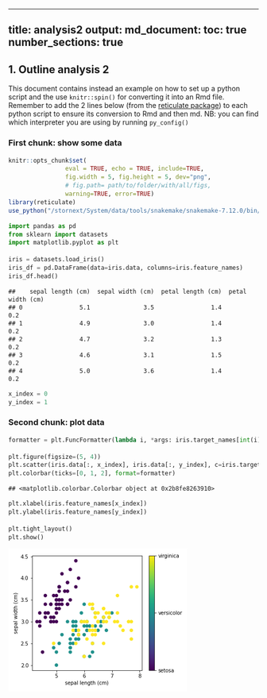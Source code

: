 
---
title: analysis2
output: 
  md_document:
        toc: true
        number_sections: true
---
## 1. Outline analysis 2
This document contains instead an example on how to set up a python script and the use `knitr::spin()` for converting it into an Rmd file. <br/>
Remember to add the 2 lines below (from the [reticulate package](https://rstudio.github.io/reticulate/index.html)) to each python script to ensure its conversion to Rmd and then md.
NB: you can find which interpreter you are using by running `py_config()`
### First chunk: show some data


```r
knitr::opts_chunk$set(
                eval = TRUE, echo = TRUE, include=TRUE,
                fig.width = 5, fig.height = 5, dev="png",
                # fig.path= path/to/folder/with/all/figs,
                warning=TRUE, error=TRUE)
library(reticulate)
use_python("/stornext/System/data/tools/snakemake/snakemake-7.12.0/bin/python3")
```


```python
import pandas as pd
from sklearn import datasets
import matplotlib.pyplot as plt

iris = datasets.load_iris()
iris_df = pd.DataFrame(data=iris.data, columns=iris.feature_names)
iris_df.head()
```

```
##    sepal length (cm)  sepal width (cm)  petal length (cm)  petal width (cm)
## 0                5.1               3.5                1.4               0.2
## 1                4.9               3.0                1.4               0.2
## 2                4.7               3.2                1.3               0.2
## 3                4.6               3.1                1.5               0.2
## 4                5.0               3.6                1.4               0.2
```

```python
x_index = 0
y_index = 1
```
### Second chunk: plot data


```python
formatter = plt.FuncFormatter(lambda i, *args: iris.target_names[int(i)])

plt.figure(figsize=(5, 4))
plt.scatter(iris.data[:, x_index], iris.data[:, y_index], c=iris.target)
plt.colorbar(ticks=[0, 1, 2], format=formatter)
```

```
## <matplotlib.colorbar.Colorbar object at 0x2b8fe8263910>
```

```python
plt.xlabel(iris.feature_names[x_index])
plt.ylabel(iris.feature_names[y_index])

plt.tight_layout()
plt.show()

```

![plot of chunk chunk2](analysis2//chunk2-1.png)
